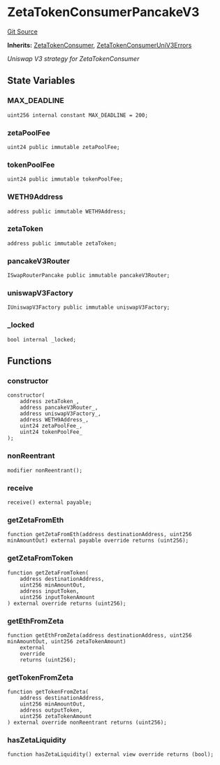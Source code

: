 # ZetaTokenConsumerPancakeV3
[Git Source](https://github.com/zeta-chain/protocol-contracts/blob/3bb9d457957aef905a86b30e0813a459014e0a7e/contracts/evm/tools/ZetaTokenConsumerPancakeV3.strategy.sol)

**Inherits:**
[ZetaTokenConsumer](/contracts/evm/interfaces/ZetaInterfaces.sol/interface.ZetaTokenConsumer.md), [ZetaTokenConsumerUniV3Errors](/contracts/evm/tools/ZetaTokenConsumerPancakeV3.strategy.sol/interface.ZetaTokenConsumerUniV3Errors.md)

*Uniswap V3 strategy for ZetaTokenConsumer*


## State Variables
### MAX_DEADLINE

```solidity
uint256 internal constant MAX_DEADLINE = 200;
```


### zetaPoolFee

```solidity
uint24 public immutable zetaPoolFee;
```


### tokenPoolFee

```solidity
uint24 public immutable tokenPoolFee;
```


### WETH9Address

```solidity
address public immutable WETH9Address;
```


### zetaToken

```solidity
address public immutable zetaToken;
```


### pancakeV3Router

```solidity
ISwapRouterPancake public immutable pancakeV3Router;
```


### uniswapV3Factory

```solidity
IUniswapV3Factory public immutable uniswapV3Factory;
```


### _locked

```solidity
bool internal _locked;
```


## Functions
### constructor


```solidity
constructor(
    address zetaToken_,
    address pancakeV3Router_,
    address uniswapV3Factory_,
    address WETH9Address_,
    uint24 zetaPoolFee_,
    uint24 tokenPoolFee_
);
```

### nonReentrant


```solidity
modifier nonReentrant();
```

### receive


```solidity
receive() external payable;
```

### getZetaFromEth


```solidity
function getZetaFromEth(address destinationAddress, uint256 minAmountOut) external payable override returns (uint256);
```

### getZetaFromToken


```solidity
function getZetaFromToken(
    address destinationAddress,
    uint256 minAmountOut,
    address inputToken,
    uint256 inputTokenAmount
) external override returns (uint256);
```

### getEthFromZeta


```solidity
function getEthFromZeta(address destinationAddress, uint256 minAmountOut, uint256 zetaTokenAmount)
    external
    override
    returns (uint256);
```

### getTokenFromZeta


```solidity
function getTokenFromZeta(
    address destinationAddress,
    uint256 minAmountOut,
    address outputToken,
    uint256 zetaTokenAmount
) external override nonReentrant returns (uint256);
```

### hasZetaLiquidity


```solidity
function hasZetaLiquidity() external view override returns (bool);
```

